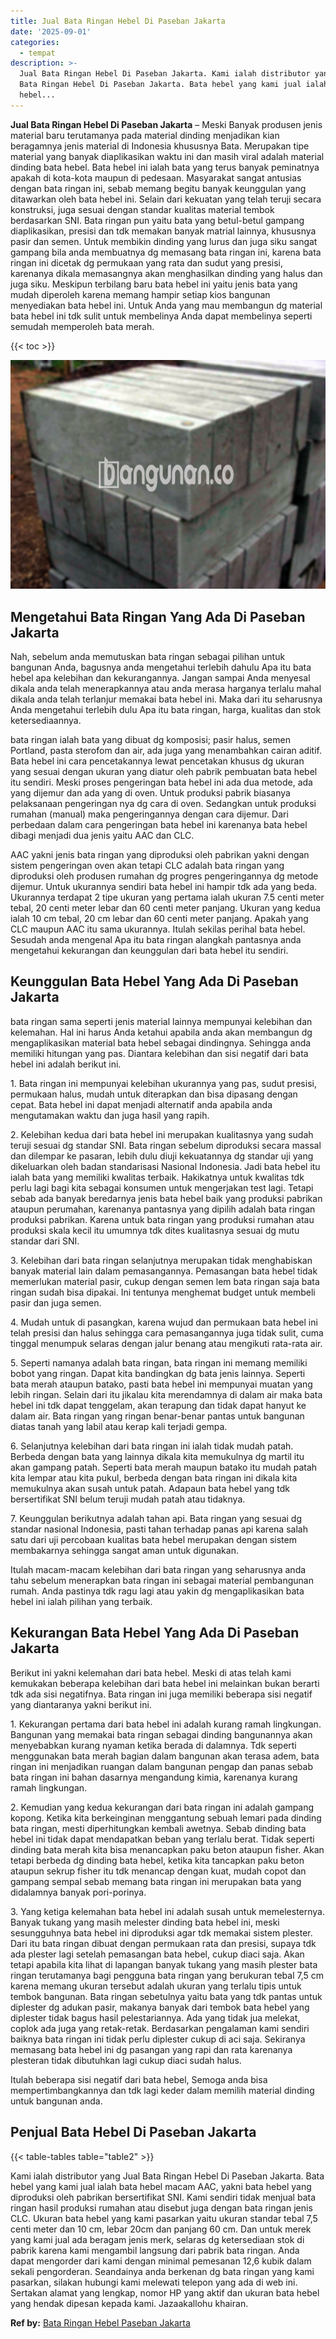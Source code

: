 ```yaml
---
title: Jual Bata Ringan Hebel Di Paseban Jakarta
date: '2025-09-01'
categories:
  - tempat
description: >-
  Jual Bata Ringan Hebel Di Paseban Jakarta. Kami ialah distributor yang Jual
  Bata Ringan Hebel Di Paseban Jakarta. Bata hebel yang kami jual ialah bata
  hebel...
---
```


**Jual Bata Ringan Hebel Di Paseban Jakarta** – Meski Banyak produsen jenis material baru terutamanya pada material dinding menjadikan kian beragamnya jenis material di Indonesia khususnya Bata. Merupakan tipe material yang banyak diaplikasikan waktu ini dan masih viral adalah material dinding bata hebel. Bata hebel ini ialah bata yang terus banyak peminatnya apakah di kota-kota maupun di pedesaan. Masyarakat sangat antusias dengan bata ringan ini, sebab memang begitu banyak keunggulan yang ditawarkan oleh bata hebel ini. Selain dari kekuatan yang telah teruji secara konstruksi, juga sesuai dengan standar kualitas material tembok berdasarkan SNI. Bata ringan pun yaitu bata yang betul-betul gampang diaplikasikan, presisi dan tdk memakan banyak matrial lainnya, khususnya pasir dan semen. Untuk membikin dinding yang lurus dan juga siku sangat gampang bila anda membuatnya dg memasang bata ringan ini, karena bata ringan ini dicetak dg permukaan yang rata dan sudut yang presisi, karenanya dikala memasangnya akan menghasilkan dinding yang halus dan juga siku. Meskipun terbilang baru bata hebel ini yaitu jenis bata yang mudah diperoleh karena memang hampir setiap kios bangunan menyediakan bata hebel ini. Untuk Anda yang mau membangun dg material bata hebel ini tdk sulit untuk membelinya Anda dapat membelinya seperti semudah memperoleh bata merah.

{{< toc >}}

![Jual Bata Ringan Hebel Di Paseban Jakarta](/images/jual-hebel-murah-40.png)

## Mengetahui Bata Ringan Yang Ada Di Paseban Jakarta

Nah, sebelum anda memutuskan bata ringan sebagai pilihan untuk bangunan Anda, bagusnya anda mengetahui terlebih dahulu Apa itu bata hebel apa kelebihan dan kekurangannya. Jangan sampai Anda menyesal dikala anda telah menerapkannya atau anda merasa harganya terlalu mahal dikala anda telah terlanjur memakai bata hebel ini. Maka dari itu seharusnya Anda mengetahui terlebih dulu Apa itu bata ringan, harga, kualitas dan stok ketersediaannya.

bata ringan ialah bata yang dibuat dg komposisi; pasir halus, semen Portland, pasta sterofom dan air, ada juga yang menambahkan cairan aditif. Bata hebel ini cara pencetakannya lewat pencetakan khusus dg ukuran yang sesuai dengan ukuran yang diatur oleh pabrik pembuatan bata hebel itu sendiri. Meski proses pengeringan bata hebel ini ada dua metode, ada yang dijemur dan ada yang di oven. Untuk produksi pabrik biasanya pelaksanaan pengeringan nya dg cara di oven. Sedangkan untuk produksi rumahan (manual) maka pengeringannya dengan cara dijemur. Dari perbedaan dalam cara pengeringan bata hebel ini karenanya bata hebel dibagi menjadi dua jenis yaitu AAC dan CLC.

AAC yakni jenis bata ringan yang diproduksi oleh pabrikan yakni dengan sistem pengeringan oven akan tetapi CLC adalah bata ringan yang diproduksi oleh produsen rumahan dg progres pengeringannya dg metode dijemur. Untuk ukurannya sendiri bata hebel ini hampir tdk ada yang beda. Ukurannya terdapat 2 tipe ukuran yang pertama ialah ukuran 7.5 centi meter tebal, 20 centi meter lebar dan 60 centi meter panjang. Ukuran yang kedua ialah 10 cm tebal, 20 cm lebar dan 60 centi meter panjang. Apakah yang CLC maupun AAC itu sama ukurannya. Itulah sekilas perihal bata hebel. Sesudah anda mengenal Apa itu bata ringan alangkah pantasnya anda mengetahui kekurangan dan keunggulan dari bata hebel itu sendiri.

## Keunggulan Bata Hebel Yang Ada Di Paseban Jakarta

bata ringan sama seperti jenis material lainnya mempunyai kelebihan dan kelemahan. Hal ini harus Anda ketahui apabila anda akan membangun dg mengaplikasikan material bata hebel sebagai dindingnya. Sehingga anda memiliki hitungan yang pas. Diantara kelebihan dan sisi negatif dari bata hebel ini adalah berikut ini.

1\. Bata ringan ini mempunyai kelebihan ukurannya yang pas, sudut presisi, permukaan halus, mudah untuk diterapkan dan bisa dipasang dengan cepat. Bata hebel ini dapat menjadi alternatif anda apabila anda mengutamakan waktu dan juga hasil yang rapih.

2\. Kelebihan kedua dari bata hebel ini merupakan kualitasnya yang sudah teruji sesuai dg standar SNI. Bata ringan sebelum diproduksi secara massal dan dilempar ke pasaran, lebih dulu diuji kekuatannya dg standar uji yang dikeluarkan oleh badan standarisasi Nasional Indonesia. Jadi bata hebel itu ialah bata yang memiliki kwalitas terbaik. Hakikatnya untuk kwalitas tdk perlu lagi bagi kita sebagai konsumen untuk mengerjakan test lagi. Tetapi sebab ada banyak beredarnya jenis bata hebel baik yang produksi pabrikan ataupun perumahan, karenanya pantasnya yang dipilih adalah bata ringan produksi pabrikan. Karena untuk bata ringan yang produksi rumahan atau produksi skala kecil itu umumnya tdk dites kualitasnya sesuai dg mutu standar dari SNI.

3\. Kelebihan dari bata ringan selanjutnya merupakan tidak menghabiskan banyak material lain dalam pemasangannya. Pemasangan bata hebel tidak memerlukan material pasir, cukup dengan semen lem bata ringan saja bata ringan sudah bisa dipakai. Ini tentunya menghemat budget untuk membeli pasir dan juga semen.

4\. Mudah untuk di pasangkan, karena wujud dan permukaan bata hebel ini telah presisi dan halus sehingga cara pemasangannya juga tidak sulit, cuma tinggal menumpuk selaras dengan jalur benang atau mengikuti rata-rata air.

5\. Seperti namanya adalah bata ringan, bata ringan ini memang memiliki bobot yang ringan. Dapat kita bandingkan dg bata jenis lainnya. Seperti bata merah ataupun batako, pasti bata hebel ini mempunyai muatan yang lebih ringan. Selain dari itu jikalau kita merendamnya di dalam air maka bata hebel ini tdk dapat tenggelam, akan terapung dan tidak dapat hanyut ke dalam air. Bata ringan yang ringan benar-benar pantas untuk bangunan diatas tanah yang labil atau kerap kali terjadi gempa.

6\. Selanjutnya kelebihan dari bata ringan ini ialah tidak mudah patah. Berbeda dengan bata yang lainnya dikala kita memukulnya dg martil itu akan gampang patah. Seperti bata merah maupun batako itu mudah patah kita lempar atau kita pukul, berbeda dengan bata ringan ini dikala kita memukulnya akan susah untuk patah. Adapaun bata hebel yang tdk bersertifikat SNI belum teruji mudah patah atau tidaknya.

7\. Keunggulan berikutnya adalah tahan api. Bata ringan yang sesuai dg standar nasional Indonesia, pasti tahan terhadap panas api karena salah satu dari uji percobaan kualitas bata hebel merupakan dengan sistem membakarnya sehingga sangat aman untuk digunakan.

Itulah macam-macam kelebihan dari bata ringan yang seharusnya anda tahu sebelum menerapkan bata ringan ini sebagai material pembangunan rumah. Anda pastinya tdk ragu lagi atau yakin dg mengaplikasikan bata hebel ini ialah pilihan yang terbaik.

## Kekurangan Bata Hebel Yang Ada Di Paseban Jakarta

Berikut ini yakni kelemahan dari bata hebel. Meski di atas telah kami kemukakan beberapa kelebihan dari bata hebel ini melainkan bukan berarti tdk ada sisi negatifnya. Bata ringan ini juga memiliki beberapa sisi negatif yang diantaranya yakni berikut ini.

1\. Kekurangan pertama dari bata hebel ini adalah kurang ramah lingkungan. Bangunan yang memakai bata ringan sebagai dinding bangunannya akan menyebabkan kurang nyaman ketika berada di dalamnya. Tdk seperti menggunakan bata merah bagian dalam bangunan akan terasa adem, bata ringan ini menjadikan ruangan dalam bangunan pengap dan panas sebab bata ringan ini bahan dasarnya mengandung kimia, karenanya kurang ramah lingkungan.

2\. Kemudian yang kedua kekurangan dari bata ringan ini adalah gampang kopong. Ketika kita berkeinginan menggantung sebuah lemari pada dinding bata ringan, mesti diperhitungkan kembali awetnya. Sebab dinding bata hebel ini tidak dapat mendapatkan beban yang terlalu berat. Tidak seperti dinding bata merah kita bisa menancapkan paku beton ataupun fisher. Akan tetapi berbeda dg dinding bata hebel, ketika kita tancapkan paku beton ataupun sekrup fisher itu tdk menancap dengan kuat, mudah copot dan gampang sempal sebab memang bata ringan ini merupakan bata yang didalamnya banyak pori-porinya.

3\. Yang ketiga kelemahan bata hebel ini adalah susah untuk memelesternya. Banyak tukang yang masih melester dinding bata hebel ini, meski sesungguhnya bata hebel ini diproduksi agar tdk memakai sistem plester. Dari itu bata ringan dibuat dengan permukaan rata dan presisi, supaya tdk ada plester lagi setelah pemasangan bata hebel, cukup diaci saja. Akan tetapi apabila kita lihat di lapangan banyak tukang yang masih plester bata ringan terutamanya bagi pengguna bata ringan yang berukuran tebal 7,5 cm karena memang ukuran tersebut adalah ukuran yang terlalu tipis untuk tembok bangunan. Bata ringan sebetulnya yaitu bata yang tdk pantas untuk diplester dg adukan pasir, makanya banyak dari tembok bata hebel yang diplester tidak bagus hasil pelestariannya. Ada yang tidak jua melekat, coplok ada juga yang retak-retak. Berdasarkan pengalaman kami sendiri baiknya bata ringan ini tidak perlu diplester cukup di aci saja. Sekiranya memasang bata hebel ini dg pasangan yang rapi dan rata karenanya plesteran tidak dibutuhkan lagi cukup diaci sudah halus.

Itulah beberapa sisi negatif dari bata hebel, Semoga anda bisa mempertimbangkannya dan tdk lagi keder dalam memilih material dinding untuk bangunan anda.

## Penjual Bata Hebel Di Paseban Jakarta

{{< table-tables table="table2" >}}

Kami ialah distributor yang Jual Bata Ringan Hebel Di Paseban Jakarta. Bata hebel yang kami jual ialah bata hebel macam AAC, yakni bata hebel yang diproduksi oleh pabrikan bersertifikat SNI. Kami sendiri tidak menjual bata ringan hasil produksi rumahan atau disebut juga dengan bata ringan jenis CLC. Ukuran bata hebel yang kami pasarkan yaitu ukuran standar tebal 7,5 centi meter dan 10 cm, lebar 20cm dan panjang 60 cm. Dan untuk merek yang kami jual ada beragam jenis merk, selaras dg ketersediaan stok di pabrik karena kami mengambil langsung dari pabrik bata ringan. Anda dapat mengorder dari kami dengan minimal pemesanan 12,6 kubik dalam sekali pengorderan. Seandainya anda berkenan dg bata ringan yang kami pasarkan, silakan hubungi kami melewati telepon yang ada di web ini. Sertakan alamat yang lengkap, nomor HP yang aktif dan ukuran bata hebel yang hendak dipesan kepada kami. Jazaakallohu khairan.

**Ref by:** [Bata Ringan Hebel Paseban Jakarta](https://id.wikipedia.org/wiki/Bata)
